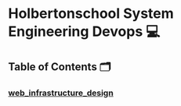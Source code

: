 # **Holbertonschool System Engineering Devops** :computer:

## **Table of Contents** :card_index_dividers:

### [web_infrastructure_design](https://github.com/Qcarvalhooliveira/holbertonschool-system_engineering-devops/tree/master/web_infrastructure_design)

